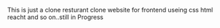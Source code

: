 This is just a clone resturant clone website for frontend useing css html reacht and so on..still in Progress 
